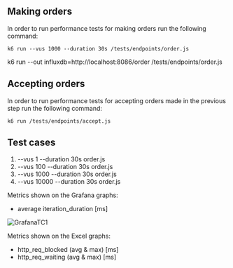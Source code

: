 ## Making orders

In order to run performance tests for making orders run the following command:

```
k6 run --vus 1000 --duration 30s /tests/endpoints/order.js
```

k6 run --out influxdb=http://localhost:8086/order /tests/endpoints/order.js

## Accepting orders

In order to run performance tests for accepting orders made in the previous step run the following command:

```
k6 run /tests/endpoints/accept.js
```

## Test cases 

1. --vus 1 --duration 30s order.js
2. --vus 100 --duration 30s order.js
3. --vus 1000 --duration 30s order.js
4. --vus 10000 --duration 30s order.js

Metrics shown on the Grafana graphs:
- average iteration_duration [ms] 

![GrafanaTC1](/blob/master/tests/results/GrafanaTC1.png)

Metrics shown on the Excel graphs:
- http_req_blocked (avg & max) [ms]
- http_req_waiting (avg & max) [ms]